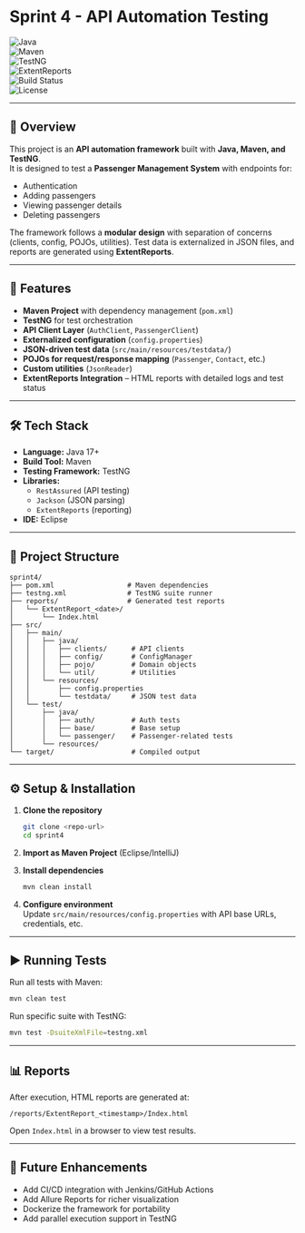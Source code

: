 # Sprint 4 - API Automation Testing  

![Java](https://img.shields.io/badge/Java-17-blue)  
![Maven](https://img.shields.io/badge/Maven-Automation-orange)  
![TestNG](https://img.shields.io/badge/TestNG-Framework-green)  
![ExtentReports](https://img.shields.io/badge/Reports-ExtentReports-purple)  
![Build Status](https://img.shields.io/badge/Build-Passing-brightgreen)  
![License](https://img.shields.io/badge/License-MIT-lightgrey)  

---

## 📌 Overview  
This project is an **API automation framework** built with **Java, Maven, and TestNG**.  
It is designed to test a **Passenger Management System** with endpoints for:  
- Authentication  
- Adding passengers  
- Viewing passenger details  
- Deleting passengers  

The framework follows a **modular design** with separation of concerns (clients, config, POJOs, utilities). Test data is externalized in JSON files, and reports are generated using **ExtentReports**.  

---

## 🚀 Features  
- **Maven Project** with dependency management (`pom.xml`)  
- **TestNG** for test orchestration  
- **API Client Layer** (`AuthClient`, `PassengerClient`)  
- **Externalized configuration** (`config.properties`)  
- **JSON-driven test data** (`src/main/resources/testdata/`)  
- **POJOs for request/response mapping** (`Passenger`, `Contact`, etc.)  
- **Custom utilities** (`JsonReader`)  
- **ExtentReports Integration** – HTML reports with detailed logs and test status  

---

## 🛠 Tech Stack  
- **Language:** Java 17+  
- **Build Tool:** Maven  
- **Testing Framework:** TestNG  
- **Libraries:**  
  - `RestAssured` (API testing)  
  - `Jackson` (JSON parsing)  
  - `ExtentReports` (reporting)  
- **IDE:** Eclipse

---

## 📂 Project Structure  

```
sprint4/
├── pom.xml                  # Maven dependencies
├── testng.xml               # TestNG suite runner
├── reports/                 # Generated test reports
│   └── ExtentReport_<date>/
│       └── Index.html
├── src/
│   ├── main/
│   │   ├── java/
│   │   │   ├── clients/      # API clients
│   │   │   ├── config/       # ConfigManager
│   │   │   ├── pojo/         # Domain objects
│   │   │   └── util/         # Utilities
│   │   └── resources/
│   │       ├── config.properties
│   │       └── testdata/     # JSON test data
│   └── test/
│       ├── java/
│       │   ├── auth/         # Auth tests
│       │   ├── base/         # Base setup
│       │   └── passenger/    # Passenger-related tests
│       └── resources/
└── target/                   # Compiled output
```

---

## ⚙️ Setup & Installation  

1. **Clone the repository**  
   ```bash
   git clone <repo-url>
   cd sprint4
   ```

2. **Import as Maven Project** (Eclipse/IntelliJ)  

3. **Install dependencies**  
   ```bash
   mvn clean install
   ```

4. **Configure environment**  
   Update `src/main/resources/config.properties` with API base URLs, credentials, etc.  

---

## ▶️ Running Tests  

Run all tests with Maven:  
```bash
mvn clean test
```

Run specific suite with TestNG:  
```bash
mvn test -DsuiteXmlFile=testng.xml
```

---

## 📊 Reports  

After execution, HTML reports are generated at:  

```
/reports/ExtentReport_<timestamp>/Index.html
```

Open `Index.html` in a browser to view test results.  

---

## 🔮 Future Enhancements  
- Add CI/CD integration with Jenkins/GitHub Actions  
- Add Allure Reports for richer visualization  
- Dockerize the framework for portability  
- Add parallel execution support in TestNG  
